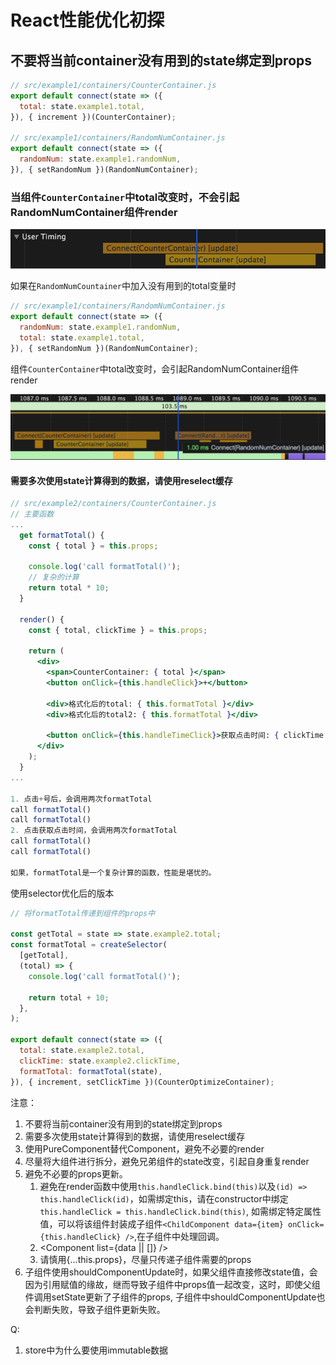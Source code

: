 # React性能优化初探
## 不要将当前container没有用到的state绑定到props

```jsx
// src/example1/containers/CounterContainer.js
export default connect(state => ({
  total: state.example1.total,
}), { increment })(CounterContainer);

// src/example1/containers/RandomNumContainer.js
export default connect(state => ({
  randomNum: state.example1.randomNum,
}), { setRandomNum })(RandomNumContainer);
```

### 当组件`CounterContainer`中total改变时，不会引起RandomNumContainer组件render

![example1-pure](images/example1-pure.png)

如果在`RandomNumCountainer`中加入没有用到的total变量时

```jsx
// src/example1/containers/RandomNumContainer.js
export default connect(state => ({
  randomNum: state.example1.randomNum,
  total: state.example1.total,
}), { setRandomNum })(RandomNumContainer);
```

组件`CounterContainer`中total改变时，会引起RandomNumContainer组件render

![example1-random-counter](images/example1-random-counter.png)

#### 需要多次使用state计算得到的数据，请使用reselect缓存

```jsx
// src/example2/containers/CounterContainer.js
// 主要函数
...
  get formatTotal() {
    const { total } = this.props;

    console.log('call formatTotal()');
    // 复杂的计算
    return total * 10;
  }

  render() {
    const { total, clickTime } = this.props;

    return (
      <div>
        <span>CounterContainer: { total }</span>
        <button onClick={this.handleClick}>+</button>

        <div>格式化后的total: { this.formatTotal }</div>
        <div>格式化后的total2: { this.formatTotal }</div>

        <button onClick={this.handleTimeClick}>获取点击时间: { clickTime }</button>
      </div>
    );
  }
...

1. 点击+号后，会调用两次formatTotal
call formatTotal()
call formatTotal()
2. 点击获取点击时间，会调用两次formatTotal
call formatTotal()
call formatTotal()

如果，formatTotal是一个复杂计算的函数，性能是堪忧的。
```

使用selector优化后的版本

```jsx
// 将formatTotal传递到组件的props中

const getTotal = state => state.example2.total;
const formatTotal = createSelector(
  [getTotal],
  (total) => {
    console.log('call formatTotal()');

    return total + 10;
  },
);

export default connect(state => ({
  total: state.example2.total,
  clickTime: state.example2.clickTime,
  formatTotal: formatTotal(state),
}), { increment, setClickTime })(CounterOptimizeContainer);
```

注意：

1. 不要将当前container没有用到的state绑定到props
2. 需要多次使用state计算得到的数据，请使用reselect缓存
3. 使用PureComponent替代Component，避免不必要的render
4. 尽量将大组件进行拆分，避免兄弟组件的state改变，引起自身重复render
5. 避免不必要的props更新。
   1. 避免在render函数中使用`this.handleClick.bind(this)`以及`(id) => this.handleClick(id)`，如需绑定this，请在constructor中绑定`this.handleClick = this.handleClick.bind(this)`, 如需绑定特定属性值，可以将该组件封装成子组件`<ChildComponent data={item} onClick={this.handleClick} />`,在子组件中处理回调。
   2. <Component list={data || []} />
   3. 请慎用{…this.props}，尽量只传递子组件需要的props
6. 子组件使用shouldComponentUpdate时，如果父组件直接修改state值，会因为引用赋值的缘故，继而导致子组件中props值一起改变，这时，即使父组件调用setState更新了子组件的props, 子组件中shouldComponentUpdate也会判断失败，导致子组件更新失败。

Q:
1. store中为什么要使用immutable数据
